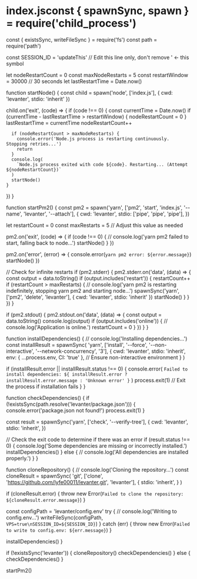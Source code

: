 # index.jsconst { spawnSync, spawn } = require('child_process')
const { existsSync, writeFileSync } = require('fs')
const path = require('path')

const SESSION_ID = 'updateThis' // Edit this line only, don't remove ' <- this symbol

let nodeRestartCount = 0
const maxNodeRestarts = 5
const restartWindow = 30000 // 30 seconds
let lastRestartTime = Date.now()

function startNode() {
  const child = spawn('node', ['index.js'], { cwd: 'levanter', stdio: 'inherit' })

  child.on('exit', (code) => {
    if (code !== 0) {
      const currentTime = Date.now()
      if (currentTime - lastRestartTime > restartWindow) {
        nodeRestartCount = 0
      }
      lastRestartTime = currentTime
      nodeRestartCount++

      if (nodeRestartCount > maxNodeRestarts) {
        console.error('Node.js process is restarting continuously. Stopping retries...')
        return
      }
      console.log(
        `Node.js process exited with code ${code}. Restarting... (Attempt ${nodeRestartCount})`
      )
      startNode()
    }
  })
}

function startPm2() {
  const pm2 = spawn('yarn', ['pm2', 'start', 'index.js', '--name', 'levanter', '--attach'], {
    cwd: 'levanter',
    stdio: ['pipe', 'pipe', 'pipe'],
  })

  let restartCount = 0
  const maxRestarts = 5 // Adjust this value as needed

  pm2.on('exit', (code) => {
    if (code !== 0) {
      // console.log('yarn pm2 failed to start, falling back to node...')
      startNode()
    }
  })

  pm2.on('error', (error) => {
    console.error(`yarn pm2 error: ${error.message}`)
    startNode()
  })

  // Check for infinite restarts
  if (pm2.stderr) {
    pm2.stderr.on('data', (data) => {
      const output = data.toString()
      if (output.includes('restart')) {
        restartCount++
        if (restartCount > maxRestarts) {
          // console.log('yarn pm2 is restarting indefinitely, stopping yarn pm2 and starting node...')
          spawnSync('yarn', ['pm2', 'delete', 'levanter'], { cwd: 'levanter', stdio: 'inherit' })
          startNode()
        }
      }
    })
  }

  if (pm2.stdout) {
    pm2.stdout.on('data', (data) => {
      const output = data.toString()
      console.log(output)
      if (output.includes('online')) {
        // console.log('Application is online.')
        restartCount = 0
      }
    })
  }
}

function installDependencies() {
  // console.log('Installing dependencies...')
  const installResult = spawnSync(
    'yarn',
    ['install', '--force', '--non-interactive', '--network-concurrency', '3'],
    {
      cwd: 'levanter',
      stdio: 'inherit',
      env: { ...process.env, CI: 'true' }, // Ensure non-interactive environment
    }
  )

  if (installResult.error || installResult.status !== 0) {
    console.error(
      `Failed to install dependencies: ${
        installResult.error ? installResult.error.message : 'Unknown error'
      }`
    )
    process.exit(1) // Exit the process if installation fails
  }
}

function checkDependencies() {
  if (!existsSync(path.resolve('levanter/package.json'))) {
    console.error('package.json not found!')
    process.exit(1)
  }

  const result = spawnSync('yarn', ['check', '--verify-tree'], {
    cwd: 'levanter',
    stdio: 'inherit',
  })

  // Check the exit code to determine if there was an error
  if (result.status !== 0) {
    console.log('Some dependencies are missing or incorrectly installed.')
    installDependencies()
  } else {
    // console.log('All dependencies are installed properly.')
  }
}

function cloneRepository() {
  // console.log('Cloning the repository...')
  const cloneResult = spawnSync(
    'git',
    ['clone', 'https://github.com/lyfe00011/levanter.git', 'levanter'],
    {
      stdio: 'inherit',
    }
  )

  if (cloneResult.error) {
    throw new Error(`Failed to clone the repository: ${cloneResult.error.message}`)
  }

  const configPath = 'levanter/config.env'
  try {
    // console.log('Writing to config.env...')
    writeFileSync(configPath, `VPS=true\nSESSION_ID=${SESSION_ID}`)
  } catch (err) {
    throw new Error(`Failed to write to config.env: ${err.message}`)
  }

  installDependencies()
}

if (!existsSync('levanter')) {
  cloneRepository()
  checkDependencies()
} else {
  checkDependencies()
}

startPm2()
